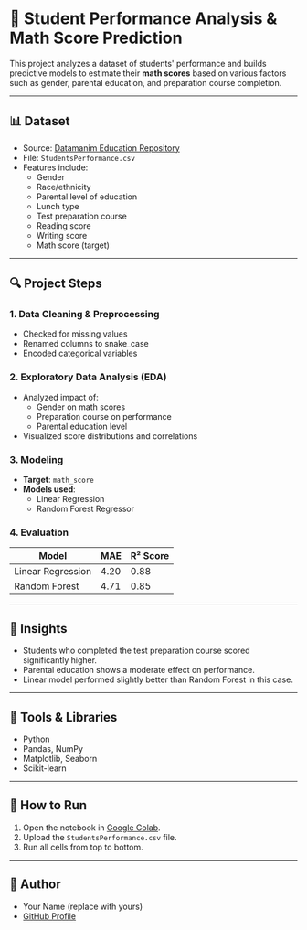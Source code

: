 # 🧠 Student Performance Analysis & Math Score Prediction

This project analyzes a dataset of students' performance and builds predictive models to estimate their **math scores** based on various factors such as gender, parental education, and preparation course completion.

---

## 📊 Dataset
- Source: [Datamanim Education Repository](https://github.com/Datamanim/datarepo)
- File: `StudentsPerformance.csv`
- Features include:
  - Gender
  - Race/ethnicity
  - Parental level of education
  - Lunch type
  - Test preparation course
  - Reading score
  - Writing score
  - Math score (target)

---

## 🔍 Project Steps

### 1. Data Cleaning & Preprocessing
- Checked for missing values
- Renamed columns to snake_case
- Encoded categorical variables

### 2. Exploratory Data Analysis (EDA)
- Analyzed impact of:
  - Gender on math scores
  - Preparation course on performance
  - Parental education level
- Visualized score distributions and correlations

### 3. Modeling
- **Target**: `math_score`
- **Models used**:
  - Linear Regression
  - Random Forest Regressor

### 4. Evaluation
| Model              | MAE  | R² Score |
|-------------------|------|----------|
| Linear Regression | 4.20 | 0.88     |
| Random Forest     | 4.71 | 0.85     |

---

## 🧠 Insights
- Students who completed the test preparation course scored significantly higher.
- Parental education shows a moderate effect on performance.
- Linear model performed slightly better than Random Forest in this case.

---

## 🚀 Tools & Libraries
- Python
- Pandas, NumPy
- Matplotlib, Seaborn
- Scikit-learn

---

## 📂 How to Run
1. Open the notebook in [Google Colab](https://colab.research.google.com/).
2. Upload the `StudentsPerformance.csv` file.
3. Run all cells from top to bottom.

---

## 📌 Author
- Your Name (replace with yours)
- [GitHub Profile](https://github.com/yourusername)

